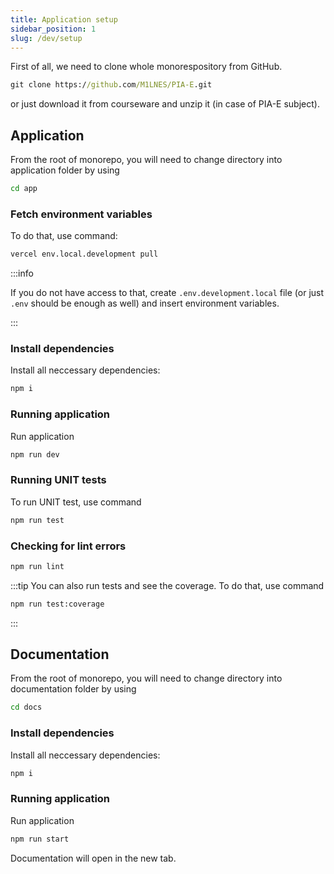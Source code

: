```yaml
---
title: Application setup
sidebar_position: 1
slug: /dev/setup
---
```


First of all, we need to clone whole monorespository from GitHub.

```cmd title="Clone git repository"
git clone https://github.com/M1LNES/PIA-E.git
```

or just download it from courseware and unzip it (in case of PIA-E subject).

## Application

From the root of monorepo, you will need to change directory into application folder by using

```cmd title="Switch into application folder"
cd app
```

### Fetch environment variables

To do that, use command:

```cmd title="Pulling environmental variables from Vercel"
vercel env.local.development pull
```

:::info

If you do not have access to that, create `.env.development.local` file (or just `.env` should be enough as well) and insert environment variables.

:::

### Install dependencies

Install all neccessary dependencies:

```cmd title="Install dependencies"
npm i
```

### Running application

Run application

```cmd title="Run application"
npm run dev
```

### Running UNIT tests

To run UNIT test, use command

```cmd title="Run tests"
npm run test
```

### Checking for lint errors

```cmd title="Run lint to prevent type errors"
npm run lint
```

:::tip
You can also run tests and see the coverage. To do that, use command

```cmd title="Run tests with coverage"
npm run test:coverage
```

:::

## Documentation

From the root of monorepo, you will need to change directory into documentation folder by using

```cmd title="Switch into application folder"
cd docs
```

### Install dependencies

Install all neccessary dependencies:

```cmd title="Install dependencies"
npm i
```

### Running application

Run application

```cmd title="Run documentation"
npm run start
```

Documentation will open in the new tab.
